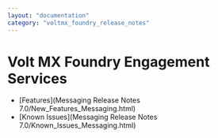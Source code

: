 ```yaml
---
layout: "documentation"
category: "voltmx_foundry_release_notes"
---
```

                         

Volt MX  Foundry Engagement Services
=====================================

*   [Features](Messaging Release Notes 7.0/New_Features_Messaging.html)
*   [Known Issues](Messaging Release Notes 7.0/Known_Issues_Messaging.html)
